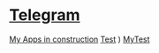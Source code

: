 # [Telegram](https://github.com/kolumnin/Telegram)
[My Apps in construction](https://kolumnin.github.io/MyApps/)
[Test](https://gist.github.com/anonymous/6516521b1fb3b464534fbc30ea3573c2.js)
)
[MyTest](https://kolumnin.github.io/MyApps/Login.php)
